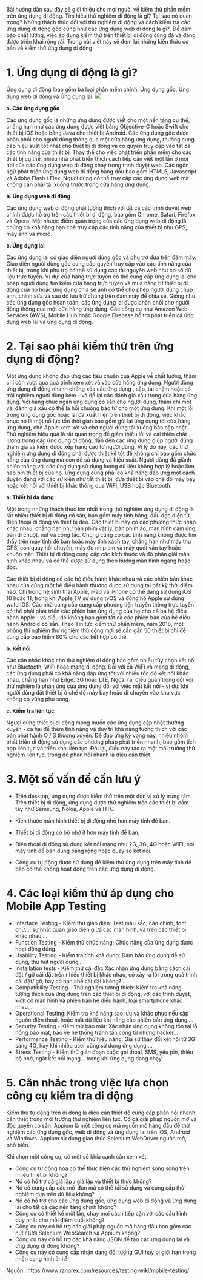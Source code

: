 Bài hướng dẫn sau đây sẽ giới thiệu cho mọi người về kiểm thử phần mềm trên ứng dụng di động. Tìm hiểu thử nghiệm di động là gì? Tại sao nó quan trọng? Những thách thức đối với thử nghiệm di động và cách kiểm tra các ứng dụng di động gốc cũng như các ứng dụng web di động là gì?. Để đảm bảo chất lượng, việc áp dụng kiểm thử trên thiết bị di động cũng đã và đang được triển khai rộng rãi. Trong bài viết này sẽ đem lại những kiến thức cơ bản về kiểm thử ứng dụng di động

# 1. Ứng dụng di động là gì?
Ứng dụng di động lbao gồm ba loại phần mềm chính: Ứng dụng gốc, Ứng dụng web di động và Ứng dụng lai.
![](https://images.viblo.asia/3f610c0f-0865-4c98-b090-43e0fbacbeca.png)

**a. Các ứng dụng gốc**

Các ứng dụng gốc là những ứng dụng được viết cho một nền tảng cụ thể, chẳng hạn như các ứng dụng được viết bằng Objective-C hoặc Swift cho thiết bị iOS hoặc bằng Java cho thiết bị Android. Các ứng dụng gốc được phân phối cho người dùng thông qua một cửa hàng ứng dụng, thường cung cấp hiệu suất tốt nhất cho thiết bị di động và có quyền truy cập vào tất cả các tính năng của thiết bị. Thay thế cho việc phát triển phần mềm cho các thiết bị cụ thể, nhiều nhà phát triển thích cách tiếp cận viết một lần ở mọi nơi của các ứng dụng web di động chạy trong trình duyệt web. Các ngôn ngữ phát triển ứng dụng web di động hàng đầu bao gồm HTML5, Javascript và Adobe Flash / Flex. Người dùng có thể truy cập các ứng dụng web mà không cần phải tải xuống trước trong cửa hàng ứng dụng. 

**b. Ứng dụng web di động**

Các ứng dụng web di động phải tương thích với tất cả các trình duyệt web chính được hỗ trợ trên các thiết bị di động, bao gồm Chrome, Safari, Firefox và Opera. Một nhược điểm quan trọng của các ứng dụng web di động là chúng có khả năng hạn chế truy cập các tính năng của thiết bị như GPS, máy ảnh và micrô. 

**c. Ứng dụng lai**

Các ứng dụng lai có giao diện người dùng gốc và phụ trợ dựa trên đám mây. Giao diện người dùng gốc cung cấp quyền truy cập vào các tính năng của thiết bị, trong khi phụ trợ có thể sử dụng các tài nguyên web như cơ sở dữ liệu trực tuyến. Ví dụ: cửa hàng trực tuyến có thể cung cấp ứng dụng lai cho phép người dùng tìm kiếm cửa hàng trực tuyến và mua hàng từ thiết bị di động của họ hoặc ứng dụng chia sẻ ảnh có thể cho phép người dùng chụp ảnh, chỉnh sửa và sau đó lưu trữ chúng trên đám mây để chia sẻ. Giống như các ứng dụng gốc hoàn toàn, các ứng dụng lai được phân phối cho người dùng thông qua một cửa hàng ứng dụng. Các công cụ như Amazon Web Services (AWS), Mobile Hub hoặc Google Firebase hỗ trợ phát triển cả ứng dụng web lai và ứng dụng di động.

# 2. Tại sao phải kiểm thử trên ứng dụng di động?

Một ứng dụng không đáp ứng các tiêu chuẩn của Apple về chất lượng, thậm chí còn vượt qua quá trình xem xét và vào cửa hàng ứng dụng. Người dùng ứng dụng di động nhanh chóng xóa các ứng dụng , sập, tải chậm hoặc có trải nghiệm người dùng kém - và để lại các đánh giá xấu trong cửa hàng ứng dụng. Với hàng chục ngàn ứng dụng có sẵn cho người dùng, thậm chí một vài đánh giá xấu có thể là hồi chuông báo tử cho một ứng dụng. Khi một lỗi trong ứng dụng gốc hoặc lai đã xuất hiện trên thiết bị di động, việc khắc phục nó là một nỗ lực tốn thời gian bao gồm gửi lại ứng dụng tới cửa hàng ứng dụng, chờ Apple xem xét và chờ người dùng tải xuống bản cập nhật. Thử nghiệm hiệu quả là rất quan trọng để giảm thiểu lỗi và cải thiện chất lượng trong các ứng dụng di động, dẫn đến các ứng dụng giúp người dùng tham gia và kiếm được xếp hạng cao từ người dùng. Vì lý do này, các thử nghiệm ứng dụng di động phải được thiết kế tốt để không chỉ bao gồm chức năng của ứng dụng mà còn dễ sử dụng và hiệu suất. Người dùng đã giành chiến thắng với các ứng dụng sử dụng lượng dữ liệu không hợp lý hoặc làm hao pin thiết bị của họ. Ứng dụng cũng phải có khả năng đáp ứng một cách duyên dáng với các sự kiện như tắt thiết bị, đưa thiết bị vào chế độ máy bay hoặc kết nối với thiết bị khác thông qua WiFi, USB hoặc Bluetooth.

**a. Thiết bị đa dạng**

Một trong những thách thức lớn nhất trong thử nghiệm ứng dụng di động là rất nhiều thiết bị di động có sẵn, bao gồm máy tính bảng, đầu đọc điện tử, điện thoại di động và thiết bị đeo. Các thiết bị này có các phương thức nhập khác nhau, chẳng hạn như bàn phím vật lý, bàn phím ảo, màn hình cảm ứng, bàn di chuột, nút và công tắc. Chúng cũng có các tính năng không được tìm thấy trên máy tính để bàn hoặc máy tính xách tay, chẳng hạn như máy thu GPS, con quay hồi chuyển, máy đo nhịp tim và máy quét vân tay hoặc khuôn mặt. Thiết bị di động cung cấp các kích thước và độ phân giải màn hình khác nhau và có thể được sử dụng theo hướng màn hình ngang hoặc dọc.

Các thiết bị di động có các hệ điều hành khác nhau và các phiên bản khác nhau của cùng một hệ điều hành thường được sử dụng tại bất kỳ thời điểm nào. Chỉ trong hệ sinh thái Apple, iPad và iPhone có thể đang sử dụng iOS 10 hoặc 11, trong khi Apple TV sử dụng tvOS và đồng hồ Apple sử dụng watchOS. Các nhà cung cấp cung cấp phương tiện truyền thông trực tuyến có thể phải phát triển các phiên bản ứng dụng của họ cho cả ba hệ điều hành Apple - và điều đó không bao gồm tất cả các phiên bản của hệ điều hành Android có sẵn. Theo Tin tức kiểm thử phần mềm, năm 2018, một phòng thí nghiệm thử nghiệm thủ công mới sẽ cần gần 50 thiết bị chỉ để cung cấp bảo hiểm 80% cho các kết hợp có thể.

**b. Kết nối**

Các cân nhắc khác cho thử nghiệm di động bao gồm nhiều tùy chọn kết nối như Bluetooth, WiFi hoặc mạng di động. Đối với cả WiFi và mạng di động, các ứng dụng phải có khả năng đáp ứng tốt với nhiều tốc độ kết nối khác nhau, chẳng hạn như Edge, 3G hoặc LTE. Ngoài ra, điều quan trọng đối với thử nghiệm là phản ứng của ứng dụng đối với việc mất kết nối - ví dụ: khi người dùng đặt thiết bị ở chế độ máy bay hoặc di chuyển vào khu vực không có vùng phủ sóng.


**c. Kiểm tra liên tục**

Người dùng thiết bị di động mong muốn các ứng dụng cập nhật thường xuyên - cả hai để thêm tính năng và duy trì khả năng tương thích với các bản phát hành O / S thường xuyên. Để đáp ứng kỳ vọng này, nhiều nhóm phát triển di động sử dụng các phương pháp phát triển nhanh, bao gồm tích hợp liên tục và triển khai liên tục. Đổi lại, điều này tạo ra một môi trường thử nghiệm liên tục, trong đó phản hồi nhanh là điều cần thiết.

# 3. Một số vấn đề cần lưu ý

* Trên desktop, ứng dụng được kiểm thử trên một đơn vị xử lý trung tâm. Trên thiết bị di động, ứng dụng được thử nghiệm trên các thiết bị cầm tay như Samsung, Nokia, Apple và HTC.

* Kích thước màn hình thiết bị di động nhỏ hơn máy tính để bàn.

* Thiết bị di động có bộ nhớ ít hơn máy tính để bàn.

* Điện thoại di động sử dụng kết nối mạng như 2G, 3G, 4G hoặc WIFI, nơi máy tính để bàn dùng băng rộng hoặc quay số kết nối.

* Công cụ tự động được sử dụng để kiểm thử ứng dụng trên máy tính để bàn có thể không hoạt động trên các ứng dụng di động.

# 4. Các loại kiểm thử áp dụng cho Mobile App Testing
* Interface Testing - Kiểm thử giao diện: Test màu sắc, căn chỉnh, font chữ,... sự nhất quán giao diện giữa các màn hình, và trên các thiết bị khác nhau,...
* Function Testing - Kiểm thử chức năng: Chức năng của ứng dụng được hoạt động đúng.
* Usability Testing - Kiểm tra tính khả dụng: Đảm bảo ứng dụng dễ sử dụng, thu hút người dùng,...
* Installation tests - Kiểm thử cài đặt: Xác nhận ứng dụng bằng cách cài đặt / gỡ cài đặt trên nhiều thiết bị khác nhau, có xảy ra lỗi trong quá trình cài đặt/ gỡ, hay có hạn chế cài đặt không?...
* Compatibility Testing - Thử nghiệm tương thích: Kiểm tra khả năng tương thích của ứng dụng trên các thiết bị di động, với các trình duyệt, kích cỡ màn hình và phiên bản hệ điều hành, loại smartphone khác nhau,...
* Operational Testing: Kiểm tra khả năng sao lưu và khắc phục nếu sập nguồn điện thoại, hoặc mất dữ liệu khi nâng cấp phiên bản ứng dụng,...
* Security Testing - Kiểm thử bảo mật: Xác nhận ứng dụng không tồn tại lỗ hổng bảo mật, bảo vệ hệ thống tránh tấn công từ những hacker...
* Performance Testing - Kiểm thử hiệu năng: Giả sử thay đổi kết nối từ 3G sang 4G, hay khi nhiều user cùng sử dụng ứng dụng,...
* Stress Testing - Kiểm thử gián đoạn cuộc gọi thoại, SMS, yếu pin, thiếu bộ nhớ, ngắt kết nối mạng... trong khi ứng dụng đang chạy.


# 5. Cân nhắc trong việc lựa chọn công cụ kiểm tra di động

Kiểm thử tự động trên di động là điều cần thiết để cung cấp phản hồi nhanh cần thiết trong môi trường thử nghiệm liên tục. Có cả giải pháp nguồn mở và độc quyền có sẵn. Appium là một công cụ mã nguồn mở hàng đầu để thử nghiệm các ứng dụng gốc, web di động và ứng dụng lai trên iOS, Android và Windows. Appium sử dụng giao thức Selenium WebDriver nguồn mở, phổ biến.

Khi chọn một công cụ, có một số khía cạnh cần xem xét:
* Công cụ tự động hóa có thể thực hiện các thử nghiệm song song trên nhiều thiết bị không?
* Nó có hỗ trợ cả giả lập / giả lập và thiết bị thực không?
* Nó có cung cấp các mô-đun mã có thể tái sử dụng và cung cấp thử nghiệm dựa trên dữ liệu không?
* Nó có hỗ trợ cho các ứng dụng gốc, ứng dụng web di động và ứng dụng lai cho tất cả các nền tảng chính không?
* Công cụ có thiết kế một lần, chạy mọi cách tiếp cận với các cấu hình duy nhất cho mỗi điểm cuối không?
* Công cụ này có hỗ trợ các giải pháp nguồn mở hàng đầu bao gồm các nút / lưới Selenium WebSearch và Appium không?
* Công cụ này có hỗ trợ các khả năng JSON để tạo các ứng dụng lai và ứng dụng di động không?
* Công cụ này có cung cấp nhận dạng đối tượng GUI hay bị giới hạn trong nhận dạng hình ảnh?

Nguồn : https://www.ranorex.com/resources/testing-wiki/mobile-testing/
